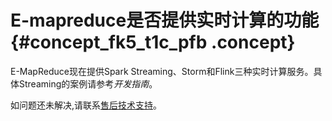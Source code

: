 # E-mapreduce是否提供实时计算的功能 {#concept_fk5_t1c_pfb .concept}

E-MapReduce现在提供Spark Streaming、Storm和Flink三种实时计算服务。具体Streaming的案例请参考*开发指南*。

如问题还未解决,请联系[售后技术支持](https://workorder-intl.console.aliyun.com/#/ticket/createIndex)。

